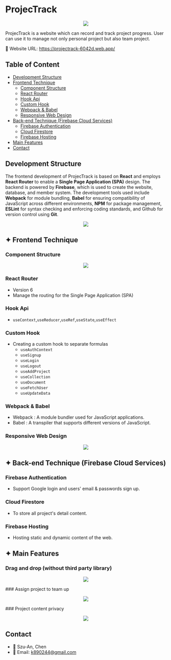 # ProjecTrack

<p align="center">
<img src="src/images/web_logo.png" />
</p>

ProjecTrack is a website which can record and track project progress. User can use it to manage not only personal project but also team project.

:link: Website URL: https://projectrack-6042d.web.app/

## Table of Content

- [Development Structure](#Development-Structure)
- [Frontend Technique](#Frontend-Technique)
  - [Component Structure](#Component-Structure)
  - [React Router](#React-Router)
  - [Hook Api](#Hook-Api)
  - [Custom Hook](#Custom-Hook)
  - [Webpack & Babel](#Webpack--Babel)
  - [Responsive Web Design](#Responsive-Web-Design)
- [Back-end Technique (Firebase Cloud Services)](#-back-end-technique-firebase-cloud-services)
  - [Firebase Authentication](#firebase-authentication)
  - [Cloud Firestore](#cloud-firestore)
  - [Firebase Hosting](#firebase-hosting)
- [Main Features](#-main-features)
- [Contact](#contact)

## Development Structure

The frontend development of ProjecTrack is based on **React** and employs **React Router** to enable a **Single Page Application (SPA)** design. The backend is powered by **Firebase**, which is used to create the website, database, and member system. The development tools used include **Webpack** for module bundling, **Babel** for ensuring compatibility of JavaScript across different environments, **NPM** for package management, **ESLint** for syntax checking and enforcing coding standards, and Github for version control using **Git**.

<p align="center">
<img src="src/images/skill-structure.png" />
</p>

## ✦ Frontend Technique

### Component Structure

<p align="center">
<img src="src/images/structure.png" />
</p>

### React Router

- Version 6
- Manage the routing for the Single Page Application (SPA)

### Hook Api

- `useContext`,`useReducer`,`useRef`,`useState`,`useEffect`

### Custom Hook

- Creating a custom hook to separate formulas
  - `useAuthContext`
  - `useSignup`
  - `useLogin`
  - `useLogout`
  - `useAddProject`
  - `useCollection`
  - `useDocument`
  - `useFetchUser`
  - `useUpdateData`

### Webpack & Babel

- Webpack : A module bundler used for JavaScript applications.
- Babel : A transpiler that supports different versions of JavaScript.

### Responsive Web Design

<p align="center">
<img src="src/images/device.jpg" />
</p>

## ✦ Back-end Technique (Firebase Cloud Services)

### Firebase Authentication

- Support Google login and users' email & passwords sign up.

### Cloud Firestore

- To store all project's detail content.

### Firebase Hosting

- Hosting static and dynamic content of the web.

## ✦ Main Features

### Drag and drop (without third party library)

<p align="center">
<img src="src/images/dnd.gif" />
</p>
### Assign project to team up
<p align="center">
<img src="src/images/assign.gif" />
</p>
### Project content privacy
<p align="center">
<img src="src/images/privacy.gif" />
</p>

## Contact

- 🐣 Szu-An, Chen
- 📧 Email: k890244@gmail.com
